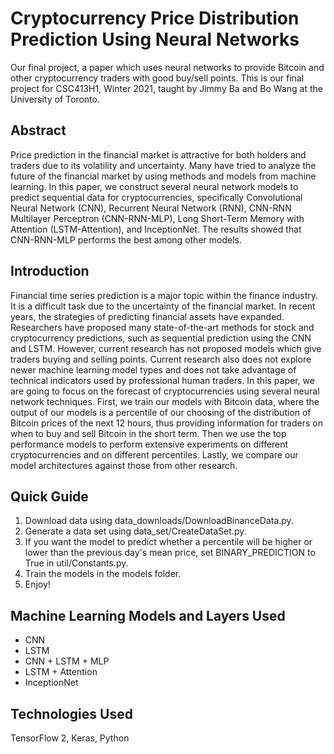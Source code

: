 # Cryptocurrency Price Distribution Prediction Using Neural Networks
Our final project, a paper which uses neural networks to provide Bitcoin and other cryptocurrency traders with good buy/sell points. This is our final project for CSC413H1, Winter 2021, taught by Jimmy Ba and Bo Wang at the University of Toronto.

## Abstract
Price prediction in the financial market is attractive for both holders and traders due to its volatility and uncertainty. Many have tried to analyze the future of the financial market by using methods and models from machine learning. In this paper, we construct several neural network models to predict sequential data for cryptocurrencies, specifically Convolutional Neural Network (CNN), Recurrent Neural Network (RNN), CNN-RNN Multilayer Perceptron (CNN-RNN-MLP), Long Short-Term Memory with Attention (LSTM-Attention), and InceptionNet. The results showed that CNN-RNN-MLP performs the best among other models.

## Introduction
Financial time series prediction is a major topic within the finance industry. It is a difficult task due to the uncertainty of the financial market. In recent years, the strategies of predicting financial assets have expanded. Researchers have proposed many state-of-the-art methods for stock and cryptocurrency predictions, such as sequential prediction using the CNN and LSTM. However, current research has not proposed models which give traders buying and selling points. Current research also does not explore newer machine learning model types and does not take advantage of technical indicators used by professional human traders. In this paper, we are going to focus on the forecast of cryptocurrencies using several neural network techniques. First, we train our models with Bitcoin data, where the output of our models is a percentile of our choosing of the distribution of Bitcoin prices of the next 12 hours, thus providing information for traders on when to buy and sell Bitcoin in the short term. Then we use the top performance models to perform extensive experiments on  different cryptocurrencies and on different percentiles. Lastly, we compare our model architectures against those from other research.

## Quick Guide
1. Download data using data_downloads/DownloadBinanceData.py.
2. Generate a data set using data_set/CreateDataSet.py.
3. If you want the model to predict whether a percentile will be higher or lower than the previous day's mean price, set BINARY_PREDICTION to True in util/Constants.py.
4. Train the models in the models folder.
5. Enjoy! 

## Machine Learning Models and Layers Used
- CNN
- LSTM
- CNN + LSTM + MLP
- LSTM + Attention
- InceptionNet

## Technologies Used
TensorFlow 2, Keras, Python
